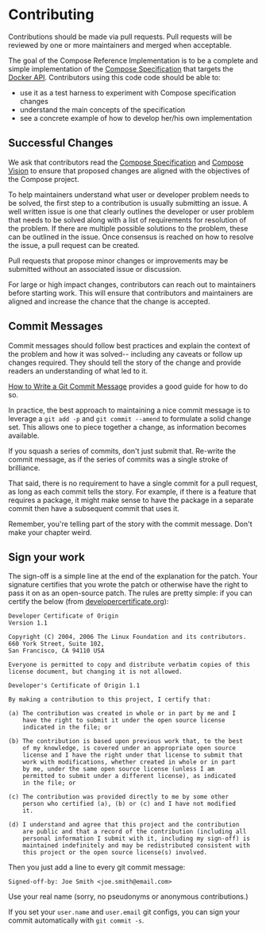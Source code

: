 # Contributing

Contributions should be made via pull requests. Pull requests will be reviewed
by one or more maintainers and merged when acceptable.

The goal of the Compose Reference Implementation is to be a complete and simple
implementation of the
[Compose Specification](https://github.com/compose-spec/compose-spec/) that
targets the [Docker API](https://docs.docker.com/engine/api/). Contributors
using this code code should be able to:
- use it as a test harness to experiment with Compose specification changes
- understand the main concepts of the specification
- see a concrete example of how to develop her/his own implementation

## Successful Changes

We ask that contributors read the [Compose
Specification](https://github.com/compose-spec/compose-spec/blob/master/spec.md)
and [Compose
Vision](https://github.com/compose-spec/compose-spec/blob/master/VISION.md)
to ensure that proposed changes are aligned with the objectives of the Compose
project.

To help maintainers understand what user or developer problem needs to be
solved, the first step to a contribution is usually submitting an issue. A well
written issue is one that clearly outlines the developer or user problem that
needs to be solved along with a list of requirements for resolution of the
problem. If there are multiple possible solutions to the problem, these can be
outlined in the issue. Once consensus is reached on how to resolve the issue, a
pull request can be created.

Pull requests that propose minor changes or improvements may be submitted
without an associated issue or discussion.

For large or high impact changes, contributors can reach out to maintainers
before starting work. This will ensure that contributors and maintainers are
aligned and increase the chance that the change is accepted.

## Commit Messages

Commit messages should follow best practices and explain the context of the
problem and how it was solved-- including any caveats or follow up changes
required. They should tell the story of the change and provide readers an
understanding of what led to it.

[How to Write a Git Commit Message](http://chris.beams.io/posts/git-commit/)
provides a good guide for how to do so.

In practice, the best approach to maintaining a nice commit message is to
leverage a `git add -p` and `git commit --amend` to formulate a solid
change set. This allows one to piece together a change, as information becomes
available.

If you squash a series of commits, don't just submit that. Re-write the commit
message, as if the series of commits was a single stroke of brilliance.

That said, there is no requirement to have a single commit for a pull request,
as long as each commit tells the story. For example, if there is a feature that
requires a package, it might make sense to have the package in a separate commit
then have a subsequent commit that uses it.

Remember, you're telling part of the story with the commit message. Don't make
your chapter weird.

## Sign your work

The sign-off is a simple line at the end of the explanation for the patch. Your
signature certifies that you wrote the patch or otherwise have the right to pass
it on as an open-source patch. The rules are pretty simple: if you can certify
the below (from [developercertificate.org](http://developercertificate.org/)):

```
Developer Certificate of Origin
Version 1.1

Copyright (C) 2004, 2006 The Linux Foundation and its contributors.
660 York Street, Suite 102,
San Francisco, CA 94110 USA

Everyone is permitted to copy and distribute verbatim copies of this
license document, but changing it is not allowed.

Developer's Certificate of Origin 1.1

By making a contribution to this project, I certify that:

(a) The contribution was created in whole or in part by me and I
    have the right to submit it under the open source license
    indicated in the file; or

(b) The contribution is based upon previous work that, to the best
    of my knowledge, is covered under an appropriate open source
    license and I have the right under that license to submit that
    work with modifications, whether created in whole or in part
    by me, under the same open source license (unless I am
    permitted to submit under a different license), as indicated
    in the file; or

(c) The contribution was provided directly to me by some other
    person who certified (a), (b) or (c) and I have not modified
    it.

(d) I understand and agree that this project and the contribution
    are public and that a record of the contribution (including all
    personal information I submit with it, including my sign-off) is
    maintained indefinitely and may be redistributed consistent with
    this project or the open source license(s) involved.
```

Then you just add a line to every git commit message:

    Signed-off-by: Joe Smith <joe.smith@email.com>

Use your real name (sorry, no pseudonyms or anonymous contributions.)

If you set your `user.name` and `user.email` git configs, you can sign your
commit automatically with `git commit -s`.

